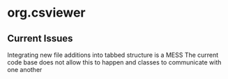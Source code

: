 ﻿# org.csviewer


## Current Issues 
Integrating new file additions into tabbed structure is a MESS
The current code base does not allow this to happen and classes to communicate with one another
